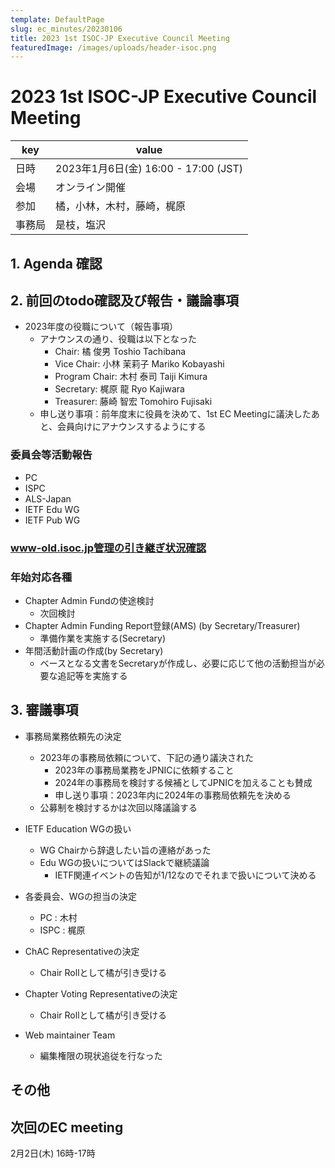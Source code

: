 ```yaml
---
template: DefaultPage
slug: ec_minutes/20230106
title: 2023 1st ISOC-JP Executive Council Meeting 
featuredImage: /images/uploads/header-isoc.png
---
```


# 2023 1st ISOC-JP Executive Council Meeting 
|key|value|
|---|------|
|日時| 2023年1月6日(金) 16:00 - 17:00 (JST) |
|会場|オンライン開催|
|参加|橘，小林，木村，藤崎，梶原|
|事務局|是枝，塩沢|

## 1. Agenda 確認

## 2. 前回のtodo確認及び報告・議論事項

- 2023年度の役職について（報告事項）
  - アナウンスの通り、役職は以下となった
    - Chair: 橘 俊男 Toshio Tachibana
    - Vice Chair: 小林 茉莉子 Mariko Kobayashi
    - Program Chair: 木村 泰司 Taiji Kimura
    - Secretary: 梶原 龍 Ryo Kajiwara
    - Treasurer: 藤崎 智宏 Tomohiro Fujisaki
  - 申し送り事項：前年度末に役員を決めて、1st EC Meetingに議決したあと、会員向けにアナウンスするようにする


### 委員会等活動報告
- PC
- ISPC
- ALS-Japan
- IETF Edu WG
- IETF Pub WG
### www-old.isoc.jp管理の引き継ぎ状況確認
### 年始対応各種
- Chapter Admin Fundの使途検討
  - 次回検討 
- Chapter Admin Funding Report登録(AMS) (by Secretary/Treasurer)
  - 準備作業を実施する(Secretary) 
- 年間活動計画の作成(by Secretary)
  - ベースとなる文書をSecretaryが作成し、必要に応じて他の活動担当が必要な追記等を実施する

## 3. 審議事項
- 事務局業務依頼先の決定
  - 2023年の事務局依頼について、下記の通り議決された
    - 2023年の事務局業務をJPNICに依頼すること
    - 2024年の事務局を検討する候補としてJPNICを加えることも賛成
    - 申し送り事項：2023年内に2024年の事務局依頼先を決める
  - 公募制を検討するかは次回以降議論する

- IETF Education WGの扱い
  - WG Chairから辞退したい旨の連絡があった
  - Edu WGの扱いについてはSlackで継続議論
    - IETF関連イベントの告知が1/12なのでそれまで扱いについて決める

- 各委員会、WGの担当の決定
  - PC : 木村
  - ISPC : 梶原

- ChAC Representativeの決定
  - Chair Rollとして橘が引き受ける
- Chapter Voting Representativeの決定
  - Chair Rollとして橘が引き受ける

- Web maintainer Team
  - 編集権限の現状追従を行なった

## その他
## 次回のEC meeting

2月2日(木) 16時-17時
